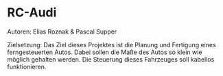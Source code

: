 # RC-Audi

Autoren: Elias Roznak & Pascal Supper

Zielsetzung:
  Das Ziel dieses Projektes ist die Planung und Fertigung eines ferngesteuerten Autos. 
  Dabei sollen die Maße des Autos so klein wie möglich gehalten werden. 
  Die Steuerung dieses Fahrzeuges soll kabellos funktionieren.

